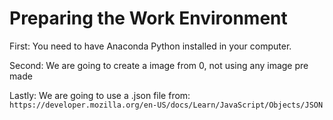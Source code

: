 # Preparing the Work Environment

First: You need to have Anaconda Python installed in your computer.

Second: We are going to create a image from 0, not using any image pre made

Lastly: We are going to use a .json file from: `https://developer.mozilla.org/en-US/docs/Learn/JavaScript/Objects/JSON`



